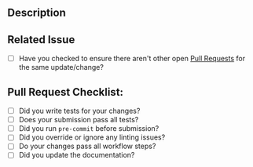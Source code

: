 <!-- You can erase any parts of this template not applicable to your Pull Request. --->

## Description
<!--- Why is this change required? What problem does it solve? --->
<!--- Provide a general summary of your changes --->

## Related Issue
<!--- This project accepts pull requests related to open issues ONLY --->
<!--- If suggesting a new feature or change, please discuss it in an issue first --->
<!--- If fixing a bug, there should be an issue describing it with steps to reproduce --->
<!--- Link to the issue here: --->
[//]: # (* [ ] Have you followed the guidelines in our Contributing document?)
* [ ] Have you checked to ensure there aren't other open [Pull Requests](../../../pulls) for the same update/change?

## Pull Request Checklist:

* [ ] Did you write tests for your changes?
* [ ] Does your submission pass all tests?
* [ ] Did you run `pre-commit` before submission?
* [ ] Did you override or ignore any linting issues?
* [ ] Do your changes pass all workflow steps?
* [ ] Did you update the documentation?
